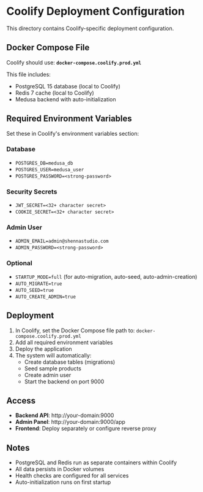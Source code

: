 # Coolify Deployment Configuration

This directory contains Coolify-specific deployment configuration.

## Docker Compose File

Coolify should use: **`docker-compose.coolify.prod.yml`**

This file includes:
- PostgreSQL 15 database (local to Coolify)
- Redis 7 cache (local to Coolify)
- Medusa backend with auto-initialization

## Required Environment Variables

Set these in Coolify's environment variables section:

### Database
- `POSTGRES_DB=medusa_db`
- `POSTGRES_USER=medusa_user`
- `POSTGRES_PASSWORD=<strong-password>`

### Security Secrets
- `JWT_SECRET=<32+ character secret>`
- `COOKIE_SECRET=<32+ character secret>`

### Admin User
- `ADMIN_EMAIL=admin@shennastudio.com`
- `ADMIN_PASSWORD=<strong-password>`

### Optional
- `STARTUP_MODE=full` (for auto-migration, auto-seed, auto-admin-creation)
- `AUTO_MIGRATE=true`
- `AUTO_SEED=true`
- `AUTO_CREATE_ADMIN=true`

## Deployment

1. In Coolify, set the Docker Compose file path to: `docker-compose.coolify.prod.yml`
2. Add all required environment variables
3. Deploy the application
4. The system will automatically:
   - Create database tables (migrations)
   - Seed sample products
   - Create admin user
   - Start the backend on port 9000

## Access

- **Backend API**: http://your-domain:9000
- **Admin Panel**: http://your-domain:9000/app
- **Frontend**: Deploy separately or configure reverse proxy

## Notes

- PostgreSQL and Redis run as separate containers within Coolify
- All data persists in Docker volumes
- Health checks are configured for all services
- Auto-initialization runs on first startup
